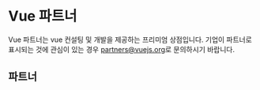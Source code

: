# Vue 파트너

Vue 파트너는 vue 컨설팅 및 개발을 제공하는 프리미엄 상점입니다. 기업이 파트너로 표시되는 것에 관심이 있는 경우 [partners@vuejs.org](mailto:partners@vuejs.org)로 문의하시기 바랍니다.

## 파트너

<community-partners-index></community-partners-index>
